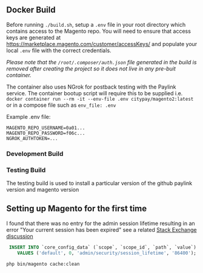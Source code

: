 ## Docker Build

Before running `./build.sh`, setup a `.env` file in your root directory which contains
access to the Magento repo. You  will need to ensure that access keys are generated at
https://marketplace.magento.com/customer/accessKeys/ and populate your local `.env` file
with the correct credentials.

_Please note that the `/root/.composer/auth.json` file generated in the build is removed
after creating the project so it does not live in any pre-buit container._

The container also uses NGrok for postback testing with the Paylink service. The container
bootup script will require this to be supplied i.e. `docker container run --rm -it --env-file .env citypay/magento2:latest
` or in a compose file such as `env_file: .env`

Example .env file:
```
MAGENTO_REPO_USERNAME=0a01...
MAGENTO_REPO_PASSWORD=f06c...
NGROK_AUTHTOKEN=...
```

### Development Build

### Testing Build

The testing build is used to install a particular version of the github paylink version
and magento version

## Setting up Magento for the first time

I found that there was no entry for the admin session lifetime resulting in an error "Your current session has been expired"
see a related [Stack Exchange discussion](https://magento.stackexchange.com/questions/209710/magento-2-admin-page-error-your-current-session-has-been-expired)

```sql
 INSERT INTO `core_config_data` (`scope`, `scope_id`, `path`, `value`)
    VALUES ('default', 0, 'admin/security/session_lifetime', '86400');
```
```shell
php bin/magento cache:clean
```

